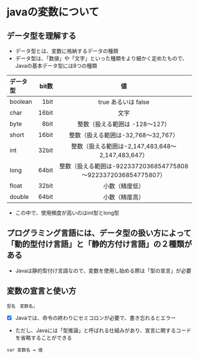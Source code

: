 # javaの変数について

## データ型を理解する
- データ型とは、変数に格納するデータの種類
- データ型は、「数値」や「文字」といった種類をより細かく定めたもので、Javaの基本データ型には8つの種類

|データ型|bit数|値|
|:----------- |------------:|:------------:|
|boolean|1bit |	true あるいは false|
|char   |16bit|	文字|
|byte   |8bit |	整数（扱える範囲は -128～127）|
|short	|16bit|	整数（扱える範囲は-32,768～32,767）|
|int	  |32bit|	整数（扱える範囲は-2,147,483,648～2,147,483,647）|
|long   |64bit|	整数（扱える範囲は-9223372036854775808～9223372036854775807）|
|float	|32bit|	小数（精度低）|
|double	|64bit|	小数（精度高）|
- この中で、使用頻度が高いのはint型とlong型


## プログラミング言語には、データ型の扱い方によって「動的型付け言語」と「静的方付け言語」の２種類がある
- Javaは静的型付け言語なので、変数を使用し始める際は「型の宣言」が必要


## 変数の宣言と使い方
```
型名　変数名;
```
- [x] Javaでは、命令の終わりにセミコロンが必要で、書き忘れるとエラー
- ただし、Javaには「型推論」と呼ばれる仕組みがあり、宣言に関するコードを省略することができる

```
var 変数名 = 値
```

